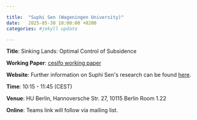 ```yaml
---

title:  "Suphi Sen (Wageningen University)"
date:   2025-05-30 10:00:00 +0200
categories: #jekyll update

---
```


**Title**: Sinking Lands: Optimal Control of Subsidence 

**Working Paper**: [cesifo working paper](https://www.cesifo.org/DocDL/cesifo1_wp10683.pdf)

**Website**: Further information on Suphi Sen's research can be found [here](https://sites.google.com/site/suphisen/home).

**Time**: 10:15 - 11:45  (CEST) 

**Venue**: HU Berlin,
Hannoversche Str. 27, 10115 Berlin
Room 1.22

**Online**: Teams link will follow via mailing list.

